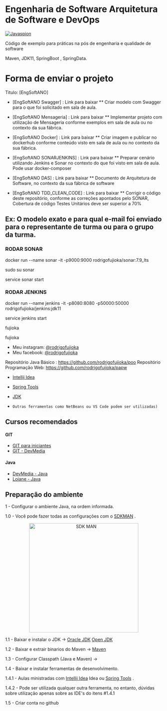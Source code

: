 # Engenharia de Software Arquitetura de Software e DevOps 

<a href="http://www.rodrigofujioka.com/" target="_blank"><img src="https://github.com/rodrigofujioka/javabasico/blob/master/resources/javaspion.png" alt="Javaspion" /></a>
</p>
     
Código de exemplo para práticas na pós de engenharia e qualidade de software

 Maven, JDK11, SpringBoot , SpringData. 


# Forma de enviar o projeto  

Titulo: [EngSoftANO]

* [EngSoftANO Swagger] :  Link para baixar
** Criar modelo com Swagger para o que foi solicitado em sala de aula. 

* [EngSoftANO Mensageria] :  Link para baixar
** Implementar projeto com utilização de Mensageria conforme exemplos em sala de aula ou no contexto da sua fábrica. 

* [EngSoftANO Docker] :  Link para baixar
** Criar imagem e publicar no dockerhub conforme conteúdo visto em sala de aula ou no contexto da sua fábrica. 

* [EngSoftANO SONARJENKINS] :  Link para baixar
** Preparar cenário utilizando Jenkins e Sonar no contexto do que foi visto em sala de aula. Pode usar docker-composer

* [EngSoftANO DAS] :  Link para baixar 
** Documento de Arquitetura de Software, no contexto da sua fábrica de software

* [EngSoftANO TDD_CLEAN_CODE] :  Link para baixar 
** Corrigir o código deste repositório, conforme as correções apontados pelo SONAR, Cobertura de código Testes Unitários deve ser superior a 70% 

## Ex: O modelo exato e para qual e-mail foi enviado para o representante de turma ou para o grupo da turma.
 


### RODAR SONAR
docker run --name sonar -it -p9000:9000 rodrigofujioka/sonar:7.9_lts

sudo su sonar

service sonar start

### RODAR JENKINS
docker run --name jenkins -it -p8080:8080 -p50000:50000 rodrigofujioka/jenkins:jdk11

service jenkins start   

fujioka

fujioka


* Meu instagram: [@rodrigofujioka](https://www.instagram.com/rodrigofujioka) 
* Meu facebook: [@rodrigofujioka](https://www.facebook.com/rodrigofujioka)

Repositório Java Básico : https://github.com/rodrigofujioka/poo
Repositório Programação Web: https://github.com/rodrigofujioka/papw 

- [Intellij Idea](https://www.jetbrains.com/idea/) 
- [Spring Tools](https://spring.io/tools)  
- [JDK](https://jdk.java.net/java-se-ri/11)

- ```Outras ferramentas como NetBeans ou VS Code podem ser utilizadas)```

## Cursos recomendados

#### GIT
- [GIT para iniciantes](https://www.udemy.com/git-e-github-para-iniciantes/)
- [GIT - DevMedia](https://www.devmedia.com.br/guia/git-e-github/37585)

#### Java
- [DevMedia - Java](https://www.devmedia.com.br/guia/programador-java/37809)
- [Loiane - Java](https://loiane.training/curso/java-basico)


## Preparação do ambiente


1 - Configurar o ambiente Java, na ordem informada. 

1.0 - Você pode fazer todas as configurações com o [SDKMAN](https://sdkman.io/) .

<p align="center">	
<a href="https://sdkman.io/" target="_blank"><img src="https://sdkman.io/assets/img/sdk-man-small-pattern.svg" alt="SDK MAN" width="350" height="350"/></a>	
</p>

1.1 - Baixar e instalar o JDK  -> 
         [Oracle JDK](https://www.oracle.com/technetwork/pt/java/javase/downloads/index.html)
         [Open JDK](https://openjdk.java.net/install/index.html)         

1.2 - Baixar e extrair binarios do Maven -> 
         [Maven](https://maven.apache.org/download.cgi)
         
1.3 - Configurar Classpath (Java e Maven) -> 



1.4 - Baixar e instalar ferramentas de desenvolvimento.

1.4.1 - Aulas ministradas com [Intellij Idea](https://www.jetbrains.com/idea/) Idea ou [Spring Tools](https://spring.io/tools)  .

1.4.2 - Pode ser utilizada qualquer outra ferramenta, no entanto, dúvidas sobre 
utilização apenas sobre as IDE's do itens #1.4.1

1.5 - Criar conta no github 
